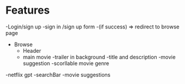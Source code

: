 # Features
-Login/sign up
  -sign in /sign up form
  -(if success) => redirect to browse page 

- Browse
   - Header
   - main movie
        -trailer in background
        -title and description 
        -movie  suggestion 
           -scorllable movie genre

-netflix gpt 
    -searchBar
    -movie suggestions
    